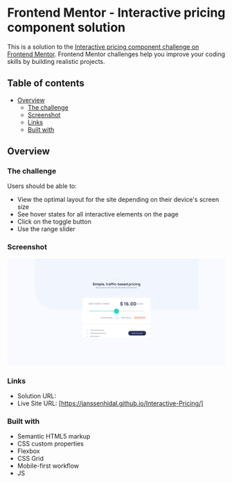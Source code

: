# Frontend Mentor - Interactive pricing component solution

This is a solution to the [Interactive pricing component challenge on Frontend Mentor](https://www.frontendmentor.io/challenges/interactive-pricing-component-t0m8PIyY8). Frontend Mentor challenges help you improve your coding skills by building realistic projects. 

## Table of contents

- [Overview](#overview)
  - [The challenge](#the-challenge)
  - [Screenshot](#screenshot)
  - [Links](#links)
  - [Built with](#built-with)

## Overview

### The challenge

Users should be able to:

- View the optimal layout for the site depending on their device's screen size
- See hover states for all interactive elements on the page
- Click on the toggle button
- Use the range slider

### Screenshot

![Final Version of what the website looks like](./Screenshot.jpg)

### Links

- Solution URL: [](https://www.frontendmentor.io/solutions/html-css-js-sass-grid-VPKkuWfRJ)
- Live Site URL: [https://janssenhidal.github.io/Interactive-Pricing/]


### Built with

- Semantic HTML5 markup
- CSS custom properties
- Flexbox
- CSS Grid
- Mobile-first workflow
- JS